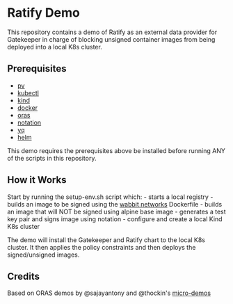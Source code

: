 # Ratify Demo

This repository contains a demo of Ratify as an external data provider for Gatekeeper in charge of blocking unsigned container images from being deployed into a local K8s cluster.

## Prerequisites
- [pv](https://ss64.com/bash/pv.html)
- [kubectl](https://kubernetes.io/docs/reference/kubectl/)
- [kind](https://kind.sigs.k8s.io/docs/user/quick-start/#installation)
- [docker](https://docs.docker.com/get-docker/)
- [oras](https://oras.land/docs/installation)
- [notation](https://notaryproject.dev/docs/installation/cli/)
- [yq](https://github.com/mikefarah/yq)
- [helm](https://helm.sh/docs/intro/install/)

This demo requires the prerequisites above be installed before running ANY of the scripts in this repository.

## How it Works

Start by running the setup-env.sh script which:
    - starts a local registry
    - builds an image to be signed using the [wabbit networks](https://github.com/wabbit-networks/net-monitor) Dockerfile
    - builds an image that will NOT be signed using alpine base image
    - generates a test key pair and signs image using notation
    - configure and create a local Kind K8s cluster

The demo will install the Gatekeeper and Ratify chart to the local K8s cluster. It then applies the policy constraints and then deploys the signed/unsigned images.

## Credits
Based on ORAS demos by @sajayantony and @thockin's [micro-demos](https://github.com/thockin/micro-demos)
